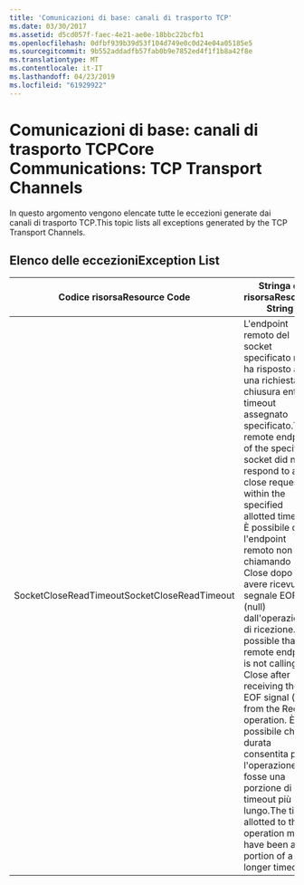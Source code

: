 ```yaml
---
title: 'Comunicazioni di base: canali di trasporto TCP'
ms.date: 03/30/2017
ms.assetid: d5cd057f-faec-4e21-ae0e-18bbc22bcfb1
ms.openlocfilehash: 0dfbf939b39d53f104d749e0c0d24e04a05185e5
ms.sourcegitcommit: 9b552addadfb57fab0b9e7852ed4f1f1b8a42f8e
ms.translationtype: MT
ms.contentlocale: it-IT
ms.lasthandoff: 04/23/2019
ms.locfileid: "61929922"
---
```

# <a name="core-communications-tcp-transport-channels"></a><span data-ttu-id="867f8-102">Comunicazioni di base: canali di trasporto TCP</span><span class="sxs-lookup"><span data-stu-id="867f8-102">Core Communications: TCP Transport Channels</span></span>
<span data-ttu-id="867f8-103">In questo argomento vengono elencate tutte le eccezioni generate dai canali di trasporto TCP.</span><span class="sxs-lookup"><span data-stu-id="867f8-103">This topic lists all exceptions generated by the TCP Transport Channels.</span></span>  
  
## <a name="exception-list"></a><span data-ttu-id="867f8-104">Elenco delle eccezioni</span><span class="sxs-lookup"><span data-stu-id="867f8-104">Exception List</span></span>  
  
|<span data-ttu-id="867f8-105">Codice risorsa</span><span class="sxs-lookup"><span data-stu-id="867f8-105">Resource Code</span></span>|<span data-ttu-id="867f8-106">Stringa di risorsa</span><span class="sxs-lookup"><span data-stu-id="867f8-106">Resource String</span></span>|  
|-------------------|---------------------|  
|<span data-ttu-id="867f8-107">SocketCloseReadTimeout</span><span class="sxs-lookup"><span data-stu-id="867f8-107">SocketCloseReadTimeout</span></span>|<span data-ttu-id="867f8-108">L'endpoint remoto del socket specificato non ha risposto a una richiesta di chiusura entro il timeout assegnato specificato.</span><span class="sxs-lookup"><span data-stu-id="867f8-108">The remote endpoint of the specified socket did not respond to a close request within the specified allotted timeout.</span></span> <span data-ttu-id="867f8-109">È possibile che l'endpoint remoto non stia chiamando Close dopo avere ricevuto il segnale EOF (null) dall'operazione di ricezione.</span><span class="sxs-lookup"><span data-stu-id="867f8-109">It is possible that the remote endpoint is not calling Close after receiving the EOF signal (null) from the Receive operation.</span></span> <span data-ttu-id="867f8-110">È possibile che la durata consentita per l'operazione fosse una porzione di un timeout più lungo.</span><span class="sxs-lookup"><span data-stu-id="867f8-110">The time allotted to this operation may have been a portion of a longer timeout.</span></span>|
